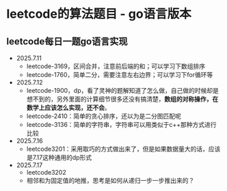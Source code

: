 # leetcode的算法题目 - go语言版本

## leetcode每日一题go语言实现
- 2025.7.11
    - leetcode-3169，区间合并，注意前后端的和；可以学习下数组排序
    - leetcode-1760，简单二分，需要注意左右边界；可以学习下for循环等
- 2025.7.12
  - leetcode-1900，dp，看了灵神的题解知道了怎么做，自己做的时候却是想不到的，另外里面的计算细节很多还没有搞清楚，**数组的对称操作，在数学上应该怎么实现，还不会**。
  - leetcode-2410：简单的贪心排序，还以为是二分图匹配呢
  - leetcode-3136：简单的字符串，字符串可以用类似于c++那种方式进行比较
- 2025.7.16
  - leetcode3201：采用取巧的方式做出来了，但是如果数据量大的话，应该是7.17这种通用的dp形式
- 2025.7.17
  - leetcode3202
  - 相邻和为固定值的地推，思考是如何从递归一步一步推出来的？
